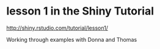# lesson 1 in the Shiny Tutorial

http://shiny.rstudio.com/tutorial/lesson1/

Working through examples with Donna and Thomas


